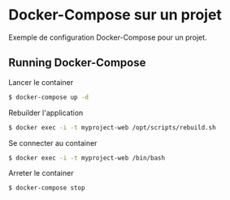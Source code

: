 # Docker-Compose sur un projet

Exemple de configuration Docker-Compose pour un projet.

## Running Docker-Compose

Lancer le container
````bash
$ docker-compose up -d
````

Rebuilder l'application
````bash
$ docker exec -i -t myproject-web /opt/scripts/rebuild.sh
````

Se connecter au container
````bash
$ docker exec -i -t myproject-web /bin/bash
````

Arreter le container
````bash
$ docker-compose stop